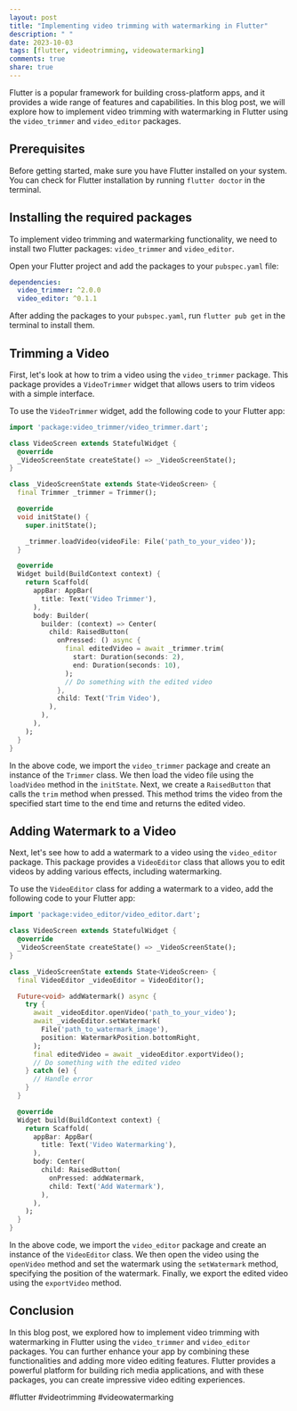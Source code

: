 ```yaml
---
layout: post
title: "Implementing video trimming with watermarking in Flutter"
description: " "
date: 2023-10-03
tags: [flutter, videotrimming, videowatermarking]
comments: true
share: true
---
```


Flutter is a popular framework for building cross-platform apps, and it provides a wide range of features and capabilities. In this blog post, we will explore how to implement video trimming with watermarking in Flutter using the `video_trimmer` and `video_editor` packages.

## Prerequisites

Before getting started, make sure you have Flutter installed on your system. You can check for Flutter installation by running `flutter doctor` in the terminal.

## Installing the required packages

To implement video trimming and watermarking functionality, we need to install two Flutter packages: `video_trimmer` and `video_editor`.

Open your Flutter project and add the packages to your `pubspec.yaml` file:

```yaml
dependencies:
  video_trimmer: ^2.0.0
  video_editor: ^0.1.1
```

After adding the packages to your `pubspec.yaml`, run `flutter pub get` in the terminal to install them.

## Trimming a Video

First, let's look at how to trim a video using the `video_trimmer` package. This package provides a `VideoTrimmer` widget that allows users to trim videos with a simple interface.

To use the `VideoTrimmer` widget, add the following code to your Flutter app:

```dart
import 'package:video_trimmer/video_trimmer.dart';

class VideoScreen extends StatefulWidget {
  @override
  _VideoScreenState createState() => _VideoScreenState();
}

class _VideoScreenState extends State<VideoScreen> {
  final Trimmer _trimmer = Trimmer();

  @override
  void initState() {
    super.initState();

    _trimmer.loadVideo(videoFile: File('path_to_your_video'));
  }

  @override
  Widget build(BuildContext context) {
    return Scaffold(
      appBar: AppBar(
        title: Text('Video Trimmer'),
      ),
      body: Builder(
        builder: (context) => Center(
          child: RaisedButton(
            onPressed: () async {
              final editedVideo = await _trimmer.trim(
                start: Duration(seconds: 2),
                end: Duration(seconds: 10),
              );
              // Do something with the edited video
            },
            child: Text('Trim Video'),
          ),
        ),
      ),
    );
  }
}
```

In the above code, we import the `video_trimmer` package and create an instance of the `Trimmer` class. We then load the video file using the `loadVideo` method in the `initState`. Next, we create a `RaisedButton` that calls the `trim` method when pressed. This method trims the video from the specified start time to the end time and returns the edited video.

## Adding Watermark to a Video

Next, let's see how to add a watermark to a video using the `video_editor` package. This package provides a `VideoEditor` class that allows you to edit videos by adding various effects, including watermarking.

To use the `VideoEditor` class for adding a watermark to a video, add the following code to your Flutter app:

```dart
import 'package:video_editor/video_editor.dart';

class VideoScreen extends StatefulWidget {
  @override
  _VideoScreenState createState() => _VideoScreenState();
}

class _VideoScreenState extends State<VideoScreen> {
  final VideoEditor _videoEditor = VideoEditor();

  Future<void> addWatermark() async {
    try {
      await _videoEditor.openVideo('path_to_your_video');
      await _videoEditor.setWatermark(
        File('path_to_watermark_image'),
        position: WatermarkPosition.bottomRight,
      );
      final editedVideo = await _videoEditor.exportVideo();
      // Do something with the edited video
    } catch (e) {
      // Handle error
    }
  }

  @override
  Widget build(BuildContext context) {
    return Scaffold(
      appBar: AppBar(
        title: Text('Video Watermarking'),
      ),
      body: Center(
        child: RaisedButton(
          onPressed: addWatermark,
          child: Text('Add Watermark'),
        ),
      ),
    );
  }
}
```

In the above code, we import the `video_editor` package and create an instance of the `VideoEditor` class. We then open the video using the `openVideo` method and set the watermark using the `setWatermark` method, specifying the position of the watermark. Finally, we export the edited video using the `exportVideo` method.

## Conclusion

In this blog post, we explored how to implement video trimming with watermarking in Flutter using the `video_trimmer` and `video_editor` packages. You can further enhance your app by combining these functionalities and adding more video editing features. Flutter provides a powerful platform for building rich media applications, and with these packages, you can create impressive video editing experiences.

#flutter #videotrimming #videowatermarking